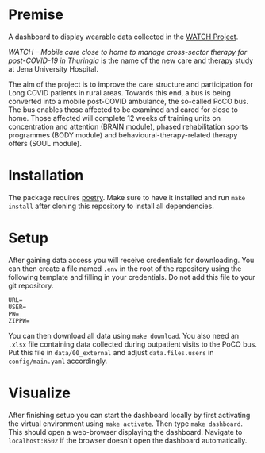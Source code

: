 # Premise

A dashboard to display wearable data collected in the [WATCH Project](https://www.uniklinikum-jena.de/cscc/Post_COVID_Zentrum/WATCH.html).

*WATCH – Mobile care close to home to manage cross-sector therapy for post-COVID-19 in Thuringia* is the name of the new care and therapy study at Jena University Hospital.

The aim of the project is to improve the care structure and participation for Long COVID patients in rural areas. Towards this end, a bus is being converted into a mobile post-COVID ambulance, the so-called PoCO bus. The bus enables those affected to be examined and cared for close to home. Those affected will complete 12 weeks of training units on concentration and attention (BRAIN module), phased rehabilitation sports programmes (BODY module) and behavioural-therapy-related therapy offers (SOUL module).

# Installation

The package requires [poetry](https://python-poetry.org/). Make sure to have it installed and run `make install` after cloning this repository to install all dependencies.

# Setup

After gaining data access you will receive credentials for downloading. You can then create a file named `.env` in the root of the repository using the following template and filling in your credentials. Do not add this file to your git repository.

```
URL=
USER=
PW=
ZIPPW=
```

You can then download all data using ```make download```. You also need an `.xlsx` file containing data collected during outpatient visits to the PoCO bus. Put this file in `data/00_external` and adjust `data.files.users` in `config/main.yaml` accordingly.

# Visualize

After finishing setup you can start the dashboard locally by first activating the virtual environment using `make activate`. Then type `make dashboard`. This should open a web-browser displaying the dashboard. Navigate to `localhost:8502` if the browser doesn't open the dashboard automatically.
